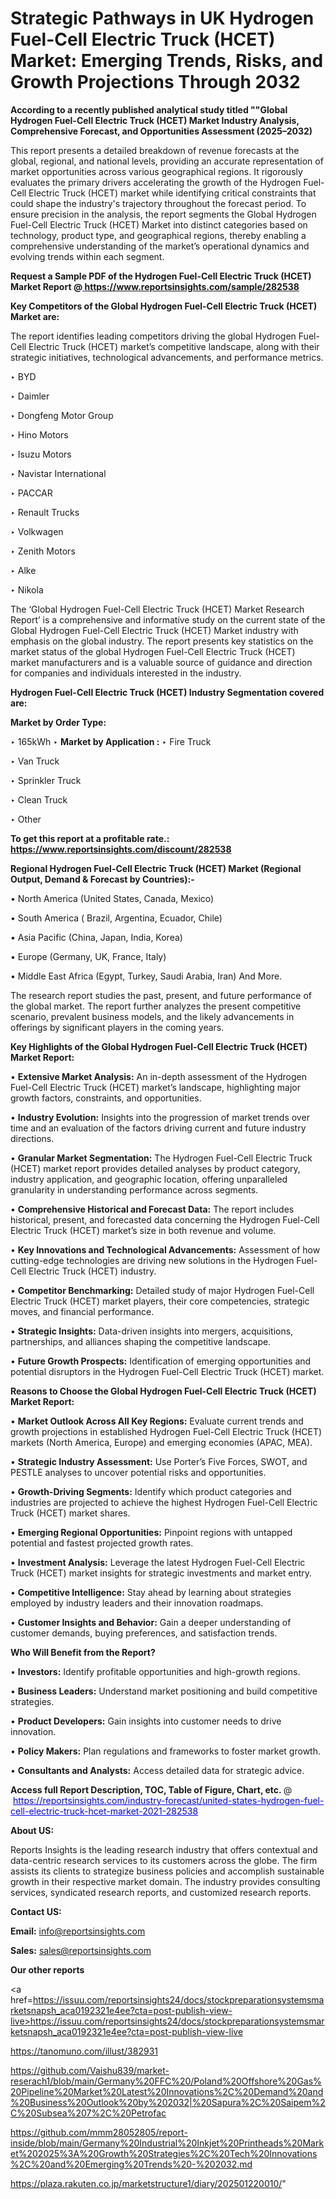 # Strategic Pathways in UK Hydrogen Fuel-Cell Electric Truck (HCET) Market: Emerging Trends, Risks, and Growth Projections Through 2032

<strong>According to a recently published analytical study titled ""Global Hydrogen Fuel-Cell Electric Truck (HCET) Market Industry Analysis, Comprehensive Forecast, and Opportunities Assessment (2025–2032)</strong>

This report presents a detailed breakdown of revenue forecasts at the global, regional, and national levels, providing an accurate representation of market opportunities across various geographical regions. It rigorously evaluates the primary drivers accelerating the growth of the Hydrogen Fuel-Cell Electric Truck (HCET) market while identifying critical constraints that could shape the industry's trajectory throughout the forecast period. To ensure precision in the analysis, the report segments the Global Hydrogen Fuel-Cell Electric Truck (HCET) Market into distinct categories based on technology, product type, and geographical regions, thereby enabling a comprehensive understanding of the market’s operational dynamics and evolving trends within each segment.

<strong>Request a Sample PDF of the Hydrogen Fuel-Cell Electric Truck (HCET) Market Report </strong><strong>@<a href=https://www.reportsinsights.com/sample/282538 style=color:#0000ff;> https://www.reportsinsights.com/sample/282538</a></strong></font>

<strong>Key Competitors of the Global Hydrogen Fuel-Cell Electric Truck (HCET) Market are:</strong>

The report identifies leading competitors driving the global Hydrogen Fuel-Cell Electric Truck (HCET) market’s competitive landscape, along with their strategic initiatives, technological advancements, and performance metrics.

‣ BYD

‣ Daimler

‣ Dongfeng Motor Group

‣ Hino Motors

‣ Isuzu Motors

‣ Navistar International

‣ PACCAR

‣ Renault Trucks

‣ Volkwagen

‣ Zenith Motors

‣ Alke

‣ Nikola

The ‘Global Hydrogen Fuel-Cell Electric Truck (HCET) Market Research Report’ is a comprehensive and informative study on the current state of the Global Hydrogen Fuel-Cell Electric Truck (HCET) Market industry with emphasis on the global industry. The report presents key statistics on the market status of the global Hydrogen Fuel-Cell Electric Truck (HCET) market manufacturers and is a valuable source of guidance and direction for companies and individuals interested in the industry.

<strong>Hydrogen Fuel-Cell Electric Truck (HCET) Industry Segmentation covered are:</strong>

<strong>Market by Order Type: </strong>

‣ 165kWh
‣ 
<strong>Market by Application :</strong>
‣ Fire Truck

‣ Van Truck

‣ Sprinkler Truck

‣ Clean Truck

‣ Other

<strong>To get this report at a profitable rate.: <a href=https://www.reportsinsights.com/discount/282538 style=color:#0000ff;>https://www.reportsinsights.com/discount/282538</a></strong></font>

<strong>Regional Hydrogen Fuel-Cell Electric Truck (HCET) Market (Regional Output, Demand &amp; Forecast by Countries):-</strong>

• North America (United States, Canada, Mexico)

• South America ( Brazil, Argentina, Ecuador, Chile)

• Asia Pacific (China, Japan, India, Korea)

• Europe (Germany, UK, France, Italy)

• Middle East Africa (Egypt, Turkey, Saudi Arabia, Iran) And More.

The research report studies the past, present, and future performance of the global market. The report further analyzes the present competitive scenario, prevalent business models, and the likely advancements in offerings by significant players in the coming years.

<strong>Key Highlights of the Global Hydrogen Fuel-Cell Electric Truck (HCET) Market Report:</strong>

• <strong>Extensive Market Analysis:</strong> An in-depth assessment of the Hydrogen Fuel-Cell Electric Truck (HCET) market’s landscape, highlighting major growth factors, constraints, and opportunities.

• <strong>Industry Evolution:</strong> Insights into the progression of market trends over time and an evaluation of the factors driving current and future industry directions.

• <strong>Granular Market Segmentation:</strong> The Hydrogen Fuel-Cell Electric Truck (HCET) market report provides detailed analyses by product category, industry application, and geographic location, offering unparalleled granularity in understanding performance across segments.

• <strong>Comprehensive Historical and Forecast Data:</strong> The report includes historical, present, and forecasted data concerning the Hydrogen Fuel-Cell Electric Truck (HCET) market’s size in both revenue and volume.

• <strong>Key Innovations and Technological Advancements:</strong> Assessment of how cutting-edge technologies are driving new solutions in the Hydrogen Fuel-Cell Electric Truck (HCET) industry.

• <strong>Competitor Benchmarking:</strong> Detailed study of major Hydrogen Fuel-Cell Electric Truck (HCET) market players, their core competencies, strategic moves, and financial performance.

• <strong>Strategic Insights:</strong> Data-driven insights into mergers, acquisitions, partnerships, and alliances shaping the competitive landscape.

• <strong>Future Growth Prospects:</strong> Identification of emerging opportunities and potential disruptors in the Hydrogen Fuel-Cell Electric Truck (HCET) market.

<strong>Reasons to Choose the Global Hydrogen Fuel-Cell Electric Truck (HCET) Market Report:</strong>

• <strong>Market Outlook Across All Key Regions:</strong> Evaluate current trends and growth projections in established Hydrogen Fuel-Cell Electric Truck (HCET) markets (North America, Europe) and emerging economies (APAC, MEA).

• <strong>Strategic Industry Assessment:</strong> Use Porter’s Five Forces, SWOT, and PESTLE analyses to uncover potential risks and opportunities.

• <strong>Growth-Driving Segments:</strong> Identify which product categories and industries are projected to achieve the highest Hydrogen Fuel-Cell Electric Truck (HCET) market shares.

• <strong>Emerging Regional Opportunities:</strong> Pinpoint regions with untapped potential and fastest projected growth rates.

• <strong>Investment Analysis:</strong> Leverage the latest Hydrogen Fuel-Cell Electric Truck (HCET) market insights for strategic investments and market entry.

• <strong>Competitive Intelligence:</strong> Stay ahead by learning about strategies employed by industry leaders and their innovation roadmaps.

• <strong>Customer Insights and Behavior:</strong> Gain a deeper understanding of customer demands, buying preferences, and satisfaction trends.

<strong>Who Will Benefit from the Report?</strong>

• <strong>Investors:</strong> Identify profitable opportunities and high-growth regions.

• <strong>Business Leaders:</strong> Understand market positioning and build competitive strategies.

• <strong>Product Developers:</strong> Gain insights into customer needs to drive innovation.

• <strong>Policy Makers:</strong> Plan regulations and frameworks to foster market growth.

• <strong>Consultants and Analysts:</strong> Access detailed data for strategic advice.
</ul>
<strong>Access full Report Description, TOC, Table of Figure, Chart, etc. </strong>@  <a href=https://reportsinsights.com/industry-forecast/united-states-hydrogen-fuel-cell-electric-truck-hcet-market-2021-282538 style=color:#0000ff;>https://reportsinsights.com/industry-forecast/united-states-hydrogen-fuel-cell-electric-truck-hcet-market-2021-282538</a></font>

<strong><strong>About US</strong>:</strong>

Reports Insights is the leading research industry that offers contextual and data-centric research services to its customers across the globe. The firm assists its clients to strategize business policies and accomplish sustainable growth in their respective market domain. The industry provides consulting services, syndicated research reports, and customized research reports.

<strong>Contact US:</strong>

<p class=""""><b>Email:</b> <a href=mailto:info@reportsinsights.com>info@reportsinsights.com</a></p>
<p class=""""><b>Sales:</b> <a href=mailto:sales@reportsinsights.com>sales@reportsinsights.com</a></p>

<strong>Our other reports</strong>

<a href=https://issuu.com/reportsinsights24/docs/stockpreparationsystemsmarketsnapsh_aca0192321e4ee?cta=post-publish-view-live>https://issuu.com/reportsinsights24/docs/stockpreparationsystemsmarketsnapsh_aca0192321e4ee?cta=post-publish-view-live</a>

<a href=https://tanomuno.com/illust/382931>https://tanomuno.com/illust/382931</a>

<a href=https://github.com/Vaishu839/market-reserach1/blob/main/Germany%20FFC%20/Poland%20Offshore%20Gas%20Pipeline%20Market%20Latest%20Innovations%2C%20Demand%20and%20Business%20Outlook%20by%202032|%20Sapura%2C%20Saipem%2C%20Subsea%207%2C%20Petrofac>https://github.com/Vaishu839/market-reserach1/blob/main/Germany%20FFC%20/Poland%20Offshore%20Gas%20Pipeline%20Market%20Latest%20Innovations%2C%20Demand%20and%20Business%20Outlook%20by%202032|%20Sapura%2C%20Saipem%2C%20Subsea%207%2C%20Petrofac</a>

<a href=https://github.com/mmm28052805/report-inside/blob/main/Germany%20Industrial%20Inkjet%20Printheads%20Market%202025%3A%20Growth%20Strategies%2C%20Tech%20Innovations%2C%20and%20Emerging%20Trends%20-%202032.md>https://github.com/mmm28052805/report-inside/blob/main/Germany%20Industrial%20Inkjet%20Printheads%20Market%202025%3A%20Growth%20Strategies%2C%20Tech%20Innovations%2C%20and%20Emerging%20Trends%20-%202032.md</a>

<a href=https://plaza.rakuten.co.jp/marketstructure1/diary/202501220010/>https://plaza.rakuten.co.jp/marketstructure1/diary/202501220010/</a>"
